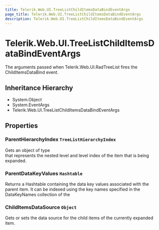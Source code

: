 ```yaml
---
title: Telerik.Web.UI.TreeListChildItemsDataBindEventArgs
page_title: Telerik.Web.UI.TreeListChildItemsDataBindEventArgs
description: Telerik.Web.UI.TreeListChildItemsDataBindEventArgs
---
```


# Telerik.Web.UI.TreeListChildItemsDataBindEventArgs

The arguments passed when Telerik.Web.UI.RadTreeList fires the ChildItemsDataBind event.

## Inheritance Hierarchy

* System.Object
* System.EventArgs
* Telerik.Web.UI.TreeListChildItemsDataBindEventArgs

## Properties

###  ParentHierarchyIndex `TreeListHierarchyIndex`

Gets an object of type  
            that represents the nested level and level index of the item that is being expanded.

###  ParentDataKeyValues `Hashtable`

Returns a Hashtable containing the data key values associated with the parent item. 
            It can be indexed using the key names specified in the DataKeyNames collection of the

###  ChildItemsDataSource `Object`

Gets or sets the data source for the child items of the 
            currently expanded item.

